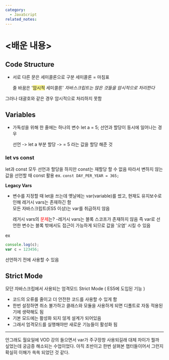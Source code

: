 ```yaml
---
category:
  - JavaScript
related_notes:
---
```

# <배운 내용> 
## Code Structure 
- 서로 다른 문은 세미콜론으로 구분 
  세미콜론 = 마침표 
  
	줄 바꿈은 '<span style="background:#fff88f">암시적</span> 세미콜론' 
	*자바스크립트는 많은 것들을 암시적으로 처리한다* 

그러나 대괄호와 같은 경우 암시적으로 처리하지 못함 


## Variables 
- 가독성을 위해 한 줄에는 하나의 변수
	let a = 5; 선언과 할당이 동시에 일어나는 경우 

	선언 -> let a  부분
	할당 -> = 5 라는 값을 할당 해준 것 

### let vs const 
let과 const 모두 선언과 할당을 하지만 const는 재할당 할 수 없음 
따라서 변하지 않는 값을 선언할 때 const 활용 
ex. 
	`const DAY_PER_YEAR = 365;` 

**Legacy Vars**
- 변수를 지정할 때 let을 쓰는데  옛날에는 var(variable)를 썼고, 현재도 유지보수로 인해 레거시 vars는 존재하긴 함  
	모든 자바스크립트(ES5 이상)는 var를 취급하지 않음 

	레거시 vars의 <font color="#ff0000">문제</font>는? 
	-레거시 vars는 블록 스코프가 존재하지 않음 
	즉 var로 선언한 변수는 블록 밖에서도 접근이 가능하게 되므로 값을 '오염' 시킬 수 있음 

ex
```js
console.log(c);
var c = 123456;
```
선언하기 전에 사용할 수 있음
## Strict Mode 
모던 자바스크립에서 사용되는 엄격모드 Strict Mode ( ES5에 도입된 기능 ) 
- 코드의 오류를 줄이고 더 안전한 코드를 사용할 수 있게 함 
- 한번 설정하면 취소 불가하고 클래스와 모듈을 사용하게 되면 디폴트로 자동 적용된기에 생략해도 됨
- 기본 모드에는 활성화 되지 않게 설계가 되어있음
- 그래서 엄격모드를 실행해야만 새로운 기능들이 활성화 됨 
-------------
안그래도 월요일에 VOD 강의 들으면서 var가 주구장창 사용되길래 대체 차이가 뭘까 싶었는데 궁금증 해소되는 수업이었다. 
아직 초반이고 한번 살펴본 챕터들이어서 그런지 확실히 이해가 쏙쏙 되었던 것 같다. 



